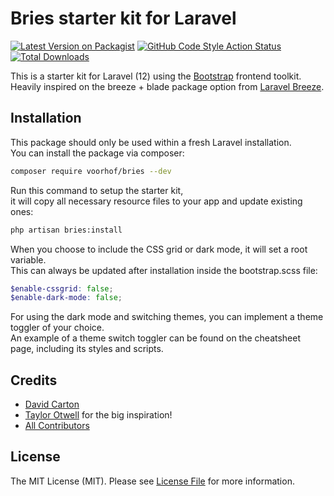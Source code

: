 # Bries starter kit for Laravel

[![Latest Version on Packagist](https://img.shields.io/packagist/v/voorhof/bries.svg?style=flat-square)](https://packagist.org/packages/voorhof/bries)
[![GitHub Code Style Action Status](https://img.shields.io/github/actions/workflow/status/voorhof/bries/fix-php-code-style-issues.yml?branch=master&label=code%20style&style=flat-square)](https://github.com/voorhof/bries/actions?query=workflow%3A"Fix+PHP+code+style+issues"+branch%3Amaster)
[![Total Downloads](https://img.shields.io/packagist/dt/voorhof/bries.svg?style=flat-square)](https://packagist.org/packages/voorhof/bries)

This is a starter kit for Laravel (12) using the [Bootstrap](https://getbootstrap.com/) frontend toolkit.  
Heavily inspired on the breeze + blade package option from [Laravel Breeze](https://github.com/laravel/breeze).

## Installation

This package should only be used within a fresh Laravel installation.  
You can install the package via composer:

```bash
composer require voorhof/bries --dev
```

Run this command to setup the starter kit,  
it will copy all necessary resource files to your app and update existing ones:

```bash
php artisan bries:install
```

When you choose to include the CSS grid or dark mode, it will set a root variable.   
This can always be updated after installation inside the bootstrap.scss file:

```scss
$enable-cssgrid: false;
$enable-dark-mode: false;
```

For using the dark mode and switching themes, you can implement a theme toggler of your choice.  
An example of a theme switch toggler can be found on the cheatsheet page, including its styles and scripts.

## Credits

- [David Carton](https://github.com/voorhof)
- [Taylor Otwell](https://github.com/taylorotwell) for the big inspiration!
- [All Contributors](https://github.com/voorhof/bries/contributors)

## License

The MIT License (MIT). Please see [License File](LICENSE.md) for more information.
